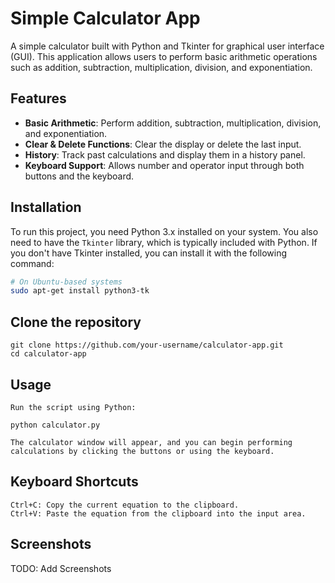 # Simple Calculator App

A simple calculator built with Python and Tkinter for graphical user interface (GUI). This application allows users to perform basic arithmetic operations such as addition, subtraction, multiplication, division, and exponentiation.

## Features

- **Basic Arithmetic**: Perform addition, subtraction, multiplication, division, and exponentiation.
- **Clear & Delete Functions**: Clear the display or delete the last input.
- **History**: Track past calculations and display them in a history panel.
- **Keyboard Support**: Allows number and operator input through both buttons and the keyboard.

## Installation

To run this project, you need Python 3.x installed on your system. You also need to have the `Tkinter` library, which is typically included with Python. If you don't have Tkinter installed, you can install it with the following command:

```bash
# On Ubuntu-based systems
sudo apt-get install python3-tk
```

## Clone the repository

```
git clone https://github.com/your-username/calculator-app.git
cd calculator-app
```

## Usage

    Run the script using Python:

    python calculator.py

    The calculator window will appear, and you can begin performing calculations by clicking the buttons or using the keyboard.

## Keyboard Shortcuts

    Ctrl+C: Copy the current equation to the clipboard.
    Ctrl+V: Paste the equation from the clipboard into the input area.

## Screenshots

TODO: Add Screenshots
